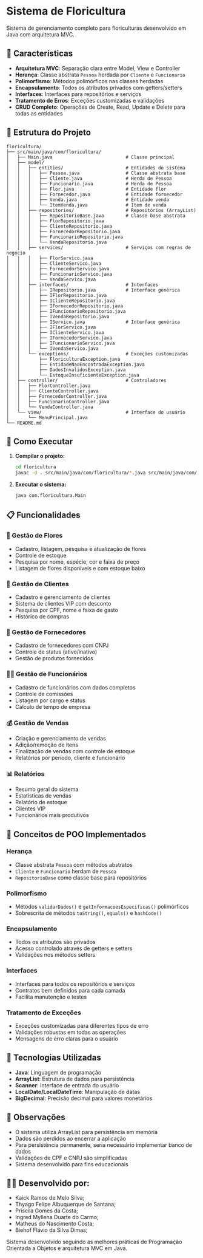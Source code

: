 # Sistema de Floricultura

Sistema de gerenciamento completo para floriculturas desenvolvido em Java com arquitetura MVC.

## 🌹 Características

- **Arquitetura MVC**: Separação clara entre Model, View e Controller
- **Herança**: Classe abstrata `Pessoa` herdada por `Cliente` e `Funcionario`
- **Polimorfismo**: Métodos polimórficos nas classes herdadas
- **Encapsulamento**: Todos os atributos privados com getters/setters
- **Interfaces**: Interfaces para repositórios e serviços
- **Tratamento de Erros**: Exceções customizadas e validações
- **CRUD Completo**: Operações de Create, Read, Update e Delete para todas as entidades

## 📁 Estrutura do Projeto

```
floricultura/
├── src/main/java/com/floricultura/
│   ├── Main.java                           # Classe principal
│   ├── model/
│   │   ├── entities/                       # Entidades do sistema
│   │   │   ├── Pessoa.java                 # Classe abstrata base
│   │   │   ├── Cliente.java                # Herda de Pessoa
│   │   │   ├── Funcionario.java            # Herda de Pessoa
│   │   │   ├── Flor.java                   # Entidade flor
│   │   │   ├── Fornecedor.java             # Entidade fornecedor
│   │   │   ├── Venda.java                  # Entidade venda
│   │   │   └── ItemVenda.java              # Item de venda
│   │   ├── repositories/                   # Repositórios (ArrayList)
│   │   │   ├── RepositorioBase.java        # Classe base abstrata
│   │   │   ├── FlorRepositorio.java
│   │   │   ├── ClienteRepositorio.java
│   │   │   ├── FornecedorRepositorio.java
│   │   │   ├── FuncionarioRepositorio.java
│   │   │   └── VendaRepositorio.java
│   │   ├── services/                       # Serviços com regras de negócio
│   │   │   ├── FlorServico.java
│   │   │   ├── ClienteServico.java
│   │   │   ├── FornecedorServico.java
│   │   │   ├── FuncionarioServico.java
│   │   │   └── VendaServico.java
│   │   ├── interfaces/                     # Interfaces
│   │   │   ├── IRepositorio.java           # Interface genérica
│   │   │   ├── IFlorRepositorio.java
│   │   │   ├── IClienteRepositorio.java
│   │   │   ├── IFornecedorRepositorio.java
│   │   │   ├── IFuncionarioRepositorio.java
│   │   │   ├── IVendaRepositorio.java
│   │   │   ├── IServico.java               # Interface genérica
│   │   │   ├── IFlorServico.java
│   │   │   ├── IClienteServico.java
│   │   │   ├── IFornecedorServico.java
│   │   │   ├── IFuncionarioServico.java
│   │   │   └── IVendaServico.java
│   │   └── exceptions/                     # Exceções customizadas
│   │       ├── FloriculturaException.java
│   │       ├── EntidadeNaoEncontradaException.java
│   │       ├── DadosInvalidosException.java
│   │       └── EstoqueInsuficienteException.java
│   ├── controller/                         # Controladores
│   │   ├── FlorController.java
│   │   ├── ClienteController.java
│   │   ├── FornecedorController.java
│   │   ├── FuncionarioController.java
│   │   └── VendaController.java
│   └── view/                               # Interface do usuário
│       └── MenuPrincipal.java
└── README.md
```

## 🚀 Como Executar

1. **Compilar o projeto:**
   ```bash
   cd floricultura
   javac -d . src/main/java/com/floricultura/*.java src/main/java/com/floricultura/**/*.java
   ```

2. **Executar o sistema:**
   ```bash
   java com.floricultura.Main
   ```

## 📋 Funcionalidades

### 🌹 Gestão de Flores
- Cadastro, listagem, pesquisa e atualização de flores
- Controle de estoque
- Pesquisa por nome, espécie, cor e faixa de preço
- Listagem de flores disponíveis e com estoque baixo

### 👥 Gestão de Clientes
- Cadastro e gerenciamento de clientes
- Sistema de clientes VIP com desconto
- Pesquisa por CPF, nome e faixa de gasto
- Histórico de compras

### 🏢 Gestão de Fornecedores
- Cadastro de fornecedores com CNPJ
- Controle de status (ativo/inativo)
- Gestão de produtos fornecidos

### 👨‍💼 Gestão de Funcionários
- Cadastro de funcionários com dados completos
- Controle de comissões
- Listagem por cargo e status
- Cálculo de tempo de empresa

### 💰 Gestão de Vendas
- Criação e gerenciamento de vendas
- Adição/remoção de itens
- Finalização de vendas com controle de estoque
- Relatórios por período, cliente e funcionário

### 📊 Relatórios
- Resumo geral do sistema
- Estatísticas de vendas
- Relatório de estoque
- Clientes VIP
- Funcionários mais produtivos

## 🎯 Conceitos de POO Implementados

### Herança
- Classe abstrata `Pessoa` com métodos abstratos
- `Cliente` e `Funcionario` herdam de `Pessoa`
- `RepositorioBase` como classe base para repositórios

### Polimorfismo
- Métodos `validarDados()` e `getInformacoesEspecificas()` polimórficos
- Sobrescrita de métodos `toString()`, `equals()` e `hashCode()`

### Encapsulamento
- Todos os atributos são privados
- Acesso controlado através de getters e setters
- Validações nos métodos setters

### Interfaces
- Interfaces para todos os repositórios e serviços
- Contratos bem definidos para cada camada
- Facilita manutenção e testes

### Tratamento de Exceções
- Exceções customizadas para diferentes tipos de erro
- Validações robustas em todas as operações
- Mensagens de erro claras para o usuário

## 🔧 Tecnologias Utilizadas

- **Java**: Linguagem de programação
- **ArrayList**: Estrutura de dados para persistência
- **Scanner**: Interface de entrada do usuário
- **LocalDate/LocalDateTime**: Manipulação de datas
- **BigDecimal**: Precisão decimal para valores monetários

## 📝 Observações

- O sistema utiliza ArrayList para persistência em memória
- Dados são perdidos ao encerrar a aplicação
- Para persistência permanente, seria necessário implementar banco de dados
- Validações de CPF e CNPJ são simplificadas
- Sistema desenvolvido para fins educacionais

## 👨‍💻 Desenvolvido por: 
- Kaick Ramos de Melo Silva;
- Thyago Felipe Albuquerque de Santana;
- Priscila Gomes da Costa;
- Ingred Myllena Duarte do Carmo;
- Matheus do Nascimento Costa;
- Biehof Flávio da Silva Dimas;


Sistema desenvolvido seguindo as melhores práticas de Programação Orientada a Objetos e arquitetura MVC em Java.

